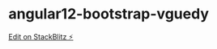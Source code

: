 # angular12-bootstrap-vguedy

[Edit on StackBlitz ⚡️](https://stackblitz.com/edit/angular12-bootstrap-vguedy)